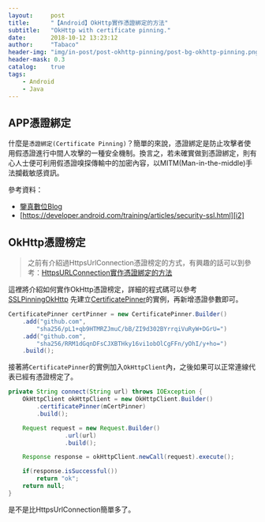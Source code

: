 ```yaml
---
layout:     post
title:      "【Android】OkHttp實作憑證綁定的方法"
subtitle:   "OkHttp with certificate pinning."
date:       2018-10-12 13:23:12
author:     "Tabaco"
header-img: "img/in-post/post-okhttp-pinning/post-bg-okhttp-pinning.png"
header-mask: 0.3
catalog:    true
tags:
    - Android
    - Java
---
```


## APP憑證綁定
什麼是```憑證綁定(Certificate Pinning)```？簡單的來說，憑證綁定是防止攻擊者使用假憑證進行中間人攻擊的一種安全機制。換言之，若未確實做到憑證綁定，則有心人士便可利用假憑證嗅探傳輸中的加密內容，以MITM(Man-in-the-middle)手法攔截敏感資訊。

參考資料：
* [鑒真數位Blog][i1]
* [https://developer.android.com/training/articles/security-ssl.html][i2]

## OkHttp憑證榜定
> 之前有介紹過HttpsUrlConnection憑證榜定的方式，有興趣的話可以到參考：[HttpsURLConnection實作憑證綁定的方法][i5]

這裡將介紹如何實作OkHttp憑證榜定，詳細的程式碼可以參考[SSLPinningOkHttp][i3]
先建立[CertificatePinner][i4]的實例，再新增憑證參數即可。
```java
CertificatePinner certPinner = new CertificatePinner.Builder()
    .add("github.com",
        "sha256/pL1+qb9HTMRZJmuC/bB/ZI9d302BYrrqiVuRyW+DGrU=")
    .add("github.com",
        "sha256/RRM1dGqnDFsCJXBTHky16vi1obOlCgFFn/yOhI/y+ho=")
    .build();
```
接著將`CertificatePinner`的實例加入`OkHttpClient`內，之後如果可以正常連線代表已經有憑證榜定了。
```java
private String connect(String url) throws IOException {
    OkHttpClient okHttpClient = new OkHttpClient.Builder()
        .certificatePinner(mCertPinner)
        .build();

    Request request = new Request.Builder()
                .url(url)
                .build();

    Response response = okHttpClient.newCall(request).execute();

    if(response.isSuccessful())
        return "ok";
    return null;
}
```

是不是比HttpsUrlConnection簡單多了。

[i1]: http://iforensicsblog.blogspot.tw/2017/11/blog-post_30.html
[i2]: https://developer.android.com/training/articles/security-ssl.html
[i3]: https://github.com/7a6ac0/SSLPinningOkHttp
[i4]: https://square.github.io/okhttp/3.x/okhttp/okhttp3/CertificatePinner.html
[i5]: https://tabacowang.me/2018/05/19/httpsurlconnection-pinning/